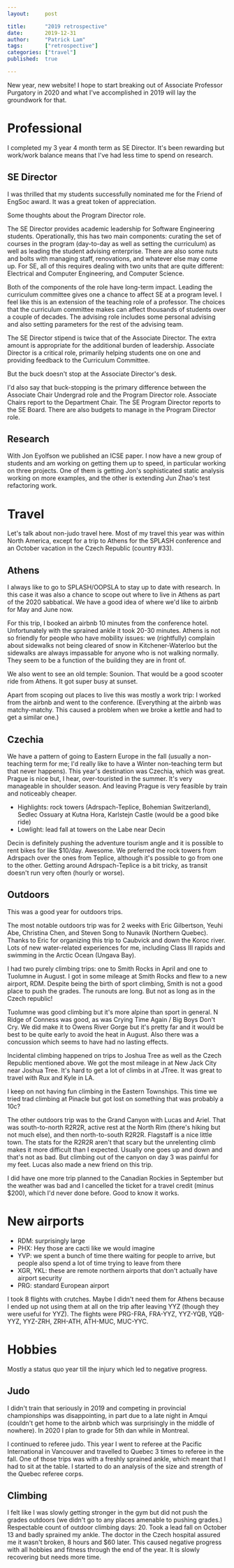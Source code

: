 ```yaml
---
layout:     post

title:      "2019 retrospective"
date:       2019-12-31
author:     "Patrick Lam"
tags:       ["retrospective"]
categories: ["travel"]
published:  true

---
```


New year, new website! I hope to start breaking out of Associate
Professor Purgatory in 2020 and what I've accomplished in 2019 will
lay the groundwork for that.

# Professional

I completed my 3 year 4 month term as SE Director. It's been rewarding
but work/work balance means that I've had less time to spend on research.

## SE Director

I was thrilled that my students successfully nominated me for
the Friend of EngSoc award. It was a great token of appreciation.

Some thoughts about the Program Director role.

The SE Director provides academic leadership for Software Engineering
students. Operationally, this has two main components: curating the
set of courses in the program (day-to-day as well as setting the
curriculum) as well as leading the student advising enterprise.  There
are also some nuts and bolts with managing staff, renovations, and
whatever else may come up. For SE, all of this requires dealing with
two units that are quite different: Electrical and Computer
Engineering, and Computer Science.

Both of the components of the role have long-term impact. Leading the
curriculum committee gives one a chance to affect SE at a program
level. I feel like this is an extension of the teaching role of a
professor. The choices that the curriculum committee makes can affect
thousands of students over a couple of decades. The advising role
includes some personal advising and also setting parameters for
the rest of the advising team.

The SE Director stipend is twice that of the Associate Director.  The
extra amount is appropriate for the additional burden of
leadership. Associate Director is a critical role, primarily helping
students one on one and providing feedback to the Curriculum
Committee.

But the buck doesn't stop at the Associate Director's desk.

I'd also say that buck-stopping is the primary difference between the
Associate Chair Undergrad role and the Program Director
role. Associate Chairs report to the Department Chair. The SE Program
Director reports to the SE Board. There are also budgets to manage in
the Program Director role.

## Research

With Jon Eyolfson we published an ICSE paper. I now have a new group
of students and am working on getting them up to speed, in particular
working on three projects. One of them is getting Jon's sophisticated
static analysis working on more examples, and the other is extending
Jun Zhao's test refactoring work.

# Travel

Let's talk about non-judo travel here. Most of my travel this year was
within North America, except for a trip to Athens for the SPLASH
conference and an October vacation in the Czech Republic (country
#33).

## Athens

I always like to go to SPLASH/OOPSLA to stay up to date with
research. In this case it was also a chance to scope out where to live
in Athens as part of the 2020 sabbatical.  We have a good idea of
where we'd like to airbnb for May and June now.

For this trip, I booked an airbnb 10 minutes from the conference
hotel. Unfortunately with the sprained ankle it took 20-30
minutes. Athens is not so friendly for people who have mobility
issues: we (rightfully) complain about sidewalks not being cleared of
snow in Kitchener-Waterloo but the sidewalks are always impassable for
anyone who is not walking normally. They seem to be a function of the
building they are in front of.

We also went to see an old temple: Sounion. That would be a good
scooter ride from Athens. It got super busy at sunset.

Apart from scoping out places to live this was mostly a work trip: I
worked from the airbnb and went to the conference. (Everything at the
airbnb was matchy-matchy.  This caused a problem when we broke a
kettle and had to get a similar one.)

## Czechia

We have a pattern of going to Eastern Europe in the fall (usually a
non-teaching term for me; I'd really like to have a Winter non-teaching
term but that never happens). This year's destination was Czechia,
which was great. Prague is nice but, I hear, over-touristed in the summer.
It's very manageable in shoulder season. And leaving Prague is very
feasible by train and noticeably cheaper.

* Highlights: rock towers (Adrspach-Teplice, Bohemian Switzerland), Sedlec Ossuary at Kutna Hora, Karlstejn Castle (would be a good bike ride)
* Lowlight: lead fall at towers on the Labe near Decin

Decin is definitely pushing the adventure tourism angle and it is
possible to rent bikes for like $10/day. Awesome. We preferred the
rock towers from Adrspach over the ones from Teplice, although it's
possible to go from one to the other. Getting around Adrspach-Teplice
is a bit tricky, as transit doesn't run very often (hourly or worse).

## Outdoors

This was a good year for outdoors trips.

The most notable outdoors trip was for 2 weeks with Eric Gilbertson,
Yeuhi Abe, Christina Chen, and Steven Song to Nunavik (Northern
Quebec). Thanks to Eric for organizing this trip to Caubvick and down
the Koroc river.  Lots of new water-related experiences for me,
including Class III rapids and swimming in the Arctic Ocean (Ungava
Bay).

I had two purely climbing trips: one to Smith Rocks in April and one
to Tuolumne in August. I got in some mileage at Smith Rocks and flew to
a new airport, RDM. Despite being the birth of sport climbing, Smith is
not a good place to push the grades. The runouts are long. But not as
long as in the Czech republic!

Tuolumne was good climbing but it's more alpine than sport in general.
N Ridge of Conness was good, as was Crying Time Again / Big Boys Don't
Cry. We did make it to Owens River Gorge but it's pretty far and it
would be best to be quite early to avoid the heat in August. Also
there was a concussion which seems to have had no lasting effects.

Incidental climbing happened on trips to Joshua Tree as well as
the Czech Republic mentioned above. We got the most mileage in at
New Jack City near Joshua Tree. It's hard to get a lot of climbs in
at JTree. It was great to travel with Rux and Kyle in LA.

I keep on not having fun climbing in the Eastern Townships. This time
we tried trad climbing at Pinacle but got lost on something that was
probably a 10c?

The other outdoors trip was to the Grand Canyon with Lucas and Ariel.
That was south-to-north R2R2R, active rest at the North Rim (there's
hiking but not much else), and then north-to-south R2R2R. Flagstaff is
a nice little town.  The stats for the R2R2R aren't that scary but the
unrelenting climb makes it more difficult than I expected. Usually one
goes up and down and that's not as bad. But climbing out of the canyon
on day 3 was painful for my feet.  Lucas also made a new friend on
this trip.

I did have one more trip planned to the Canadian Rockies in September
but the weather was bad and I cancelled the ticket for a travel credit
(minus $200), which I'd never done before. Good to know it works.

# New airports

* RDM: surprisingly large
* PHX: Hey those are cacti like we would imagine
* YVP: we spent a bunch of time there waiting for people to arrive, but people also spend a lot of time trying to leave from there
* XGR, YKL: these are remote northern airports that don't actually have airport security
* PRG: standard European airport

I took 8 flights with crutches. Maybe I didn't need them for Athens
because I ended up not using them at all on the trip after leaving YYZ
(though they were useful for YYZ). The flights were PRG-FRA, FRA-YYZ,
YYZ-YQB, YQB-YYZ, YYZ-ZRH, ZRH-ATH, ATH-MUC, MUC-YYC.

# Hobbies

Mostly a status quo year till the injury which led to negative progress.

## Judo

I didn't train that seriously in 2019 and competing in provincial
championships was disappointing, in part due to a late night in Amqui
(couldn't get home to the airbnb which was surprisingly in the middle
of nowhere). In 2020 I plan to grade for 5th dan while in Montreal.

I continued to referee judo. This year I went to referee at the
Pacific International in Vancouver and travelled to Quebec 3 times to
referee in the fall. One of those trips was with a freshly sprained
ankle, which meant that I had to sit at the table. I started to do
an analysis of the size and strength of the Quebec referee corps.

## Climbing

I felt like I was slowly getting stronger in the gym but did not push
the grades outdoors (we didn't go to any places amenable to pushing
grades.) Respectable count of outdoor climbing days: 20. Took a lead
fall on October 13 and badly sprained my ankle. The doctor in the
Czech hospital assured me it wasn't broken, 8 hours and $60 later.
This caused negative progress with all hobbies and fitness through
the end of the year. It is slowly recovering but needs more time.